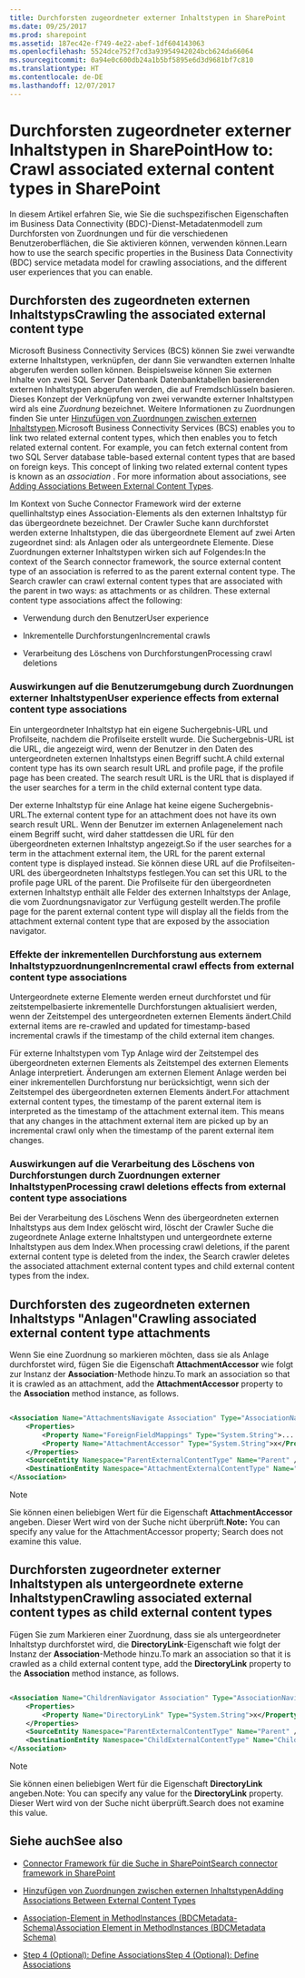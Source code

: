 ```yaml
---
title: Durchforsten zugeordneter externer Inhaltstypen in SharePoint
ms.date: 09/25/2017
ms.prod: sharepoint
ms.assetid: 187ec42e-f749-4e22-abef-1df604143063
ms.openlocfilehash: 5524dce752f7cd3a93954942024bcb624da66064
ms.sourcegitcommit: 0a94e0c600db24a1b5bf5895e6d3d9681bf7c810
ms.translationtype: HT
ms.contentlocale: de-DE
ms.lasthandoff: 12/07/2017
---
```

# <a name="crawl-associated-external-content-types-in-sharepoint"></a><span data-ttu-id="b94a6-102">Durchforsten zugeordneter externer Inhaltstypen in SharePoint</span><span class="sxs-lookup"><span data-stu-id="b94a6-102">How to: Crawl associated external content types in SharePoint</span></span>

<span data-ttu-id="b94a6-103">In diesem Artikel erfahren Sie, wie Sie die suchspezifischen Eigenschaften im Business Data Connectivity (BDC)-Dienst-Metadatenmodell zum Durchforsten von Zuordnungen und für die verschiedenen Benutzeroberflächen, die Sie aktivieren können, verwenden können.</span><span class="sxs-lookup"><span data-stu-id="b94a6-103">Learn how to use the search specific properties in the Business Data Connectivity (BDC) service metadata model for crawling associations, and the different user experiences that you can enable.</span></span>

## <a name="crawling-the-associated-external-content-type"></a><span data-ttu-id="b94a6-104">Durchforsten des zugeordneten externen Inhaltstyps</span><span class="sxs-lookup"><span data-stu-id="b94a6-104">Crawling the associated external content type</span></span>
<span data-ttu-id="b94a6-105"><a name="HowToCrawlAssociations_CrawlingAssociatedExternalTypes"> </a></span><span class="sxs-lookup"><span data-stu-id="b94a6-105"><a name="HowToCrawlAssociations_CrawlingAssociatedExternalTypes"> </a></span></span>

<span data-ttu-id="b94a6-p101">Microsoft Business Connectivity Services (BCS) können Sie zwei verwandte externe Inhaltstypen, verknüpfen, der dann Sie verwandten externen Inhalte abgerufen werden sollen können. Beispielsweise können Sie externen Inhalte von zwei SQL Server Datenbank Datenbanktabellen basierenden externen Inhaltstypen abgerufen werden, die auf Fremdschlüsseln basieren. Dieses Konzept der Verknüpfung von zwei verwandte externer Inhaltstypen wird als eine  *Zuordnung*  bezeichnet. Weitere Informationen zu Zuordnungen finden Sie unter [Hinzufügen von Zuordnungen zwischen externen Inhaltstypen]((http://msdn.microsoft.com/library/791e95ab-9b3c-413b-be12-bd0e59962c93%28Office.15%29.aspx)).</span><span class="sxs-lookup"><span data-stu-id="b94a6-p101">Microsoft Business Connectivity Services (BCS) enables you to link two related external content types, which then enables you to fetch related external content. For example, you can fetch external content from two SQL Server database table-based external content types that are based on foreign keys. This concept of linking two related external content types is known as an  *association*  . For more information about associations, see [Adding Associations Between External Content Types]((http://msdn.microsoft.com/library/791e95ab-9b3c-413b-be12-bd0e59962c93%28Office.15%29.aspx)).</span></span> 
  
    
    
<span data-ttu-id="b94a6-p102">Im Kontext von Suche Connector Framework wird der externe quellinhaltstyp eines Association-Elements als den externen Inhaltstyp für das übergeordnete bezeichnet. Der Crawler Suche kann durchforstet werden externe Inhaltstypen, die das übergeordnete Element auf zwei Arten zugeordnet sind: als Anlagen oder als untergeordnete Elemente. Diese Zuordnungen externer Inhaltstypen wirken sich auf Folgendes:</span><span class="sxs-lookup"><span data-stu-id="b94a6-p102">In the context of the Search connector framework, the source external content type of an association is referred to as the parent external content type. The Search crawler can crawl external content types that are associated with the parent in two ways: as attachments or as children. These external content type associations affect the following:</span></span>
  
    
    

- <span data-ttu-id="b94a6-113">Verwendung durch den Benutzer</span><span class="sxs-lookup"><span data-stu-id="b94a6-113">User experience</span></span>
    
  
- <span data-ttu-id="b94a6-114">Inkrementelle Durchforstungen</span><span class="sxs-lookup"><span data-stu-id="b94a6-114">Incremental crawls</span></span>
    
  
- <span data-ttu-id="b94a6-115">Verarbeitung des Löschens von Durchforstungen</span><span class="sxs-lookup"><span data-stu-id="b94a6-115">Processing crawl deletions</span></span>
    
  

### <a name="user-experience-effects-from-external-content-type-associations"></a><span data-ttu-id="b94a6-116">Auswirkungen auf die Benutzerumgebung durch Zuordnungen externer Inhaltstypen</span><span class="sxs-lookup"><span data-stu-id="b94a6-116">User experience effects from external content type associations</span></span>

<span data-ttu-id="b94a6-p103">Ein untergeordneter Inhaltstyp hat ein eigene Suchergebnis-URL und Profilseite, nachdem die Profilseite erstellt wurde. Die Suchergebnis-URL ist die URL, die angezeigt wird, wenn der Benutzer in den Daten des untergeordneten externen Inhaltstyps einen Begriff sucht.</span><span class="sxs-lookup"><span data-stu-id="b94a6-p103">A child external content type has its own search result URL and profile page, if the profile page has been created. The search result URL is the URL that is displayed if the user searches for a term in the child external content type data.</span></span> 
  
    
    
<span data-ttu-id="b94a6-119">Der externe Inhaltstyp für eine Anlage hat keine eigene Suchergebnis-URL.</span><span class="sxs-lookup"><span data-stu-id="b94a6-119">The external content type for an attachment does not have its own search result URL.</span></span> <span data-ttu-id="b94a6-120">Wenn der Benutzer im externen Anlagenelement nach einem Begriff sucht, wird daher stattdessen die URL für den übergeordneten externen Inhaltstyp angezeigt.</span><span class="sxs-lookup"><span data-stu-id="b94a6-120">So if the user searches for a term in the attachment external item, the URL for the parent external content type is displayed instead.</span></span> <span data-ttu-id="b94a6-121">Sie können diese URL auf die Profilseiten-URL des übergeordneten Inhaltstyps festlegen.</span><span class="sxs-lookup"><span data-stu-id="b94a6-121">You can set this URL to the profile page URL of the parent.</span></span> <span data-ttu-id="b94a6-122">Die Profilseite für den übergeordneten externen Inhaltstyp enthält alle Felder des externen Inhaltstyps der Anlage, die vom Zuordnungsnavigator zur Verfügung gestellt werden.</span><span class="sxs-lookup"><span data-stu-id="b94a6-122">The profile page for the parent external content type will display all the fields from the attachment external content type that are exposed by the association navigator.</span></span>
  
    
    

### <a name="incremental-crawl-effects-from-external-content-type-associations"></a><span data-ttu-id="b94a6-123">Effekte der inkrementellen Durchforstung aus externem Inhaltstypzuordnungen</span><span class="sxs-lookup"><span data-stu-id="b94a6-123">Incremental crawl effects from external content type associations</span></span>

<span data-ttu-id="b94a6-124">Untergeordnete externe Elemente werden erneut durchforstet und für zeitstempelbasierte inkrementelle Durchforstungen aktualisiert werden, wenn der Zeitstempel des untergeordneten externen Elements ändert.</span><span class="sxs-lookup"><span data-stu-id="b94a6-124">Child external items are re-crawled and updated for timestamp-based incremental crawls if the timestamp of the child external item changes.</span></span> 
  
    
    
<span data-ttu-id="b94a6-p105">Für externe Inhaltstypen vom Typ Anlage wird der Zeitstempel des übergeordneten externen Elements als Zeitstempel des externen Elements Anlage interpretiert. Änderungen am externen Element Anlage werden bei einer inkrementellen Durchforstung nur berücksichtigt, wenn sich der Zeitstempel des übergeordneten externen Elements ändert.</span><span class="sxs-lookup"><span data-stu-id="b94a6-p105">For attachment external content types, the timestamp of the parent external item is interpreted as the timestamp of the attachment external item. This means that any changes in the attachment external item are picked up by an incremental crawl only when the timestamp of the parent external item changes.</span></span>
  
    
    

### <a name="processing-crawl-deletions-effects-from-external-content-type-associations"></a><span data-ttu-id="b94a6-127">Auswirkungen auf die Verarbeitung des Löschens von Durchforstungen durch Zuordnungen externer Inhaltstypen</span><span class="sxs-lookup"><span data-stu-id="b94a6-127">Processing crawl deletions effects from external content type associations</span></span>

<span data-ttu-id="b94a6-128">Bei der Verarbeitung des Löschens Wenn des übergeordneten externen Inhaltstyps aus dem Index gelöscht wird, löscht der Crawler Suche die zugeordnete Anlage externe Inhaltstypen und untergeordnete externe Inhaltstypen aus dem Index.</span><span class="sxs-lookup"><span data-stu-id="b94a6-128">When processing crawl deletions, if the parent external content type is deleted from the index, the Search crawler deletes the associated attachment external content types and child external content types from the index.</span></span>
  
    
    

## <a name="crawling-associated-external-content-type-attachments"></a><span data-ttu-id="b94a6-129">Durchforsten des zugeordneten externen Inhaltstyps "Anlagen"</span><span class="sxs-lookup"><span data-stu-id="b94a6-129">Crawling associated external content type attachments</span></span>
<span data-ttu-id="b94a6-130"><a name="HowToCrawlAssociations_CrawlingAttachments"> </a></span><span class="sxs-lookup"><span data-stu-id="b94a6-130"><a name="HowToCrawlAssociations_CrawlingAttachments"> </a></span></span>

<span data-ttu-id="b94a6-131">Wenn Sie eine Zuordnung so markieren möchten, dass sie als Anlage durchforstet wird, fügen Sie die Eigenschaft **AttachmentAccessor** wie folgt zur Instanz der **Association**-Methode hinzu.</span><span class="sxs-lookup"><span data-stu-id="b94a6-131">To mark an association so that it is crawled as an attachment, add the **AttachmentAccessor** property to the **Association** method instance, as follows.</span></span>
  
    
    

```XML

<Association Name="AttachmentsNavigate Association" Type="AssociationNavigator" ...>
    <Properties>
        <Property Name="ForeignFieldMappings" Type="System.String">....... </Property>
        <Property Name="AttachmentAccessor" Type="System.String">x</Property>
    </Properties>
    <SourceEntity Namespace="ParentExternalContentType" Name="Parent" />
    <DestinationEntity Namespace="AttachmentExternalContentType" Name="Attachment External Content Type" />
</Association>
```


> [!NOTE]
> <span data-ttu-id="b94a6-132">Sie können einen beliebigen Wert für die Eigenschaft **AttachmentAccessor** angeben. Dieser Wert wird von der Suche nicht überprüft.</span><span class="sxs-lookup"><span data-stu-id="b94a6-132">**Note:** You can specify any value for the AttachmentAccessor property; Search does not examine this value.</span></span>
  
    
    


## <a name="crawling-associated-external-content-types-as-child-external-content-types"></a><span data-ttu-id="b94a6-133">Durchforsten zugeordneter externer Inhaltstypen als untergeordnete externe Inhaltstypen</span><span class="sxs-lookup"><span data-stu-id="b94a6-133">Crawling associated external content types as child external content types</span></span>
<span data-ttu-id="b94a6-134"><a name="HowToCrawlAssociations_CrawlingChildExternalTypes"> </a></span><span class="sxs-lookup"><span data-stu-id="b94a6-134"><a name="HowToCrawlAssociations_CrawlingChildExternalTypes"> </a></span></span>

<span data-ttu-id="b94a6-135">Fügen Sie zum Markieren einer Zuordnung, dass sie als untergeordneter Inhaltstyp durchforstet wird, die **DirectoryLink**-Eigenschaft wie folgt der Instanz der **Association**-Methode hinzu.</span><span class="sxs-lookup"><span data-stu-id="b94a6-135">To mark an association so that it is crawled as a child external content type, add the **DirectoryLink** property to the **Association** method instance, as follows.</span></span>
  
    
    

```XML

<Association Name="ChildrenNavigator Association" Type="AssociationNavigator" ...>
    <Properties>
        <Property Name="DirectoryLink" Type="System.String">x</Property>
    </Properties>
    <SourceEntity Namespace="ParentExternalContentType" Name="Parent" />
    <DestinationEntity Namespace="ChildExternalContentType" Name="Child External Content Type" />
</Association>
```

> [!NOTE]
> <span data-ttu-id="b94a6-136">Sie können einen beliebigen Wert für die Eigenschaft **DirectoryLink** angeben.</span><span class="sxs-lookup"><span data-stu-id="b94a6-136">Note: You can specify any value for the **DirectoryLink** property.</span></span> <span data-ttu-id="b94a6-137">Dieser Wert wird von der Suche nicht überprüft.</span><span class="sxs-lookup"><span data-stu-id="b94a6-137">Search does not examine this value.</span></span>
  
    
    


## <a name="see-also"></a><span data-ttu-id="b94a6-138">Siehe auch</span><span class="sxs-lookup"><span data-stu-id="b94a6-138">See also</span></span>
<span data-ttu-id="b94a6-139"><a name="SP15crawlects_addlresources"> </a></span><span class="sxs-lookup"><span data-stu-id="b94a6-139"><a name="SP15crawlects_addlresources"> </a></span></span>


-  [<span data-ttu-id="b94a6-140">Connector Framework für die Suche in SharePoint</span><span class="sxs-lookup"><span data-stu-id="b94a6-140">Search connector framework in SharePoint</span></span>](search-connector-framework-in-sharepoint.md)
    
  
-  <span data-ttu-id="b94a6-141">[Hinzufügen von Zuordnungen zwischen externen Inhaltstypen]((http://msdn.microsoft.com/library/791e95ab-9b3c-413b-be12-bd0e59962c93%28Office.15%29.aspx))</span><span class="sxs-lookup"><span data-stu-id="b94a6-141">[Adding Associations Between External Content Types]((http://msdn.microsoft.com/library/791e95ab-9b3c-413b-be12-bd0e59962c93%28Office.15%29.aspx))</span></span>
    
  
-  <span data-ttu-id="b94a6-142">[Association-Element in MethodInstances (BDCMetadata-Schema)]((http://msdn.microsoft.com/library/9659a1f5-1b12-03ef-f9e3-5c9904cc5dd0%28Office.15%29.aspx))</span><span class="sxs-lookup"><span data-stu-id="b94a6-142">[Association Element in MethodInstances (BDCMetadata Schema)]((http://msdn.microsoft.com/library/9659a1f5-1b12-03ef-f9e3-5c9904cc5dd0%28Office.15%29.aspx))</span></span>
    
  
-  <span data-ttu-id="b94a6-143">[Step 4 (Optional): Define Associations]((http://msdn.microsoft.com/library/6bc55f46-459a-4986-8744-8c6c5f45097b%28Office.15%29.aspx))</span><span class="sxs-lookup"><span data-stu-id="b94a6-143">[Step 4 (Optional): Define Associations]((http://msdn.microsoft.com/library/6bc55f46-459a-4986-8744-8c6c5f45097b%28Office.15%29.aspx))</span></span>
    
  

